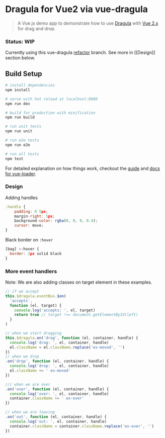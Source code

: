 # Dragula for Vue2 via vue-dragula

> A Vue.js demo app to demonstrate how to use [Dragula](https://bevacqua.github.io/dragula/) with [Vue 2.x](https://vuex.vuejs.org) for drag and drop.

### Status: WIP

Currently using this vue-dragula [refactor]("vue-dragula": "kristianmandrup/vue-dragula#refactor") branch.
See more in [[Design]] section below.

## Build Setup

``` bash
# install dependencies
npm install

# serve with hot reload at localhost:8080
npm run dev

# build for production with minification
npm run build

# run unit tests
npm run unit

# run e2e tests
npm run e2e

# run all tests
npm test
```

For detailed explanation on how things work, checkout the [guide](http://vuejs-templates.github.io/webpack/) and [docs for vue-loader](http://vuejs.github.io/vue-loader).


### Design

Adding handles

```js
.handle {
    padding: 0 5px;
    margin-right: 5px;
    background-color: rgba(0, 0, 0, 0.4);
    cursor: move;
}
```

Black border on `:hover`

```js
[bag] >:hover {
  border: 2px solid black
}
```

### More event handlers

Note: We are also adding classes on target element in these examples.

```js
// if we accept
this.$dragula.eventBus.$on(
  'accepts',
  function (el, target) {
    console.log('accepts: ', el, target)
    return true // target !== document.getElementById(left)
  }
)

// when we start dragging
this.$dragula.on('drag', function (el, container, handle) {
  console.log('drag: ', el, container, handle)
  el.className = el.className.replace('ex-moved', '')
})
// when we drop
.on('drop', function (el, container, handle) {
  console.log('drop: ', el, container, handle)
  el.className += ' ex-moved'
})

/// when we are over
.on('over', function (el, container, handle) {
  console.log('over: ', el, container, handle)
  container.className += ' ex-over'
})

// when we are leaving
.on('out', function (el, container, handle) {
  console.log('out: ', el, container, handle)
  container.className = container.className.replace('ex-over', '')
})
```
